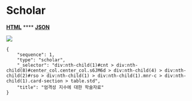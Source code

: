 # Scholar

[**HTML**](http://dev03.dev.ascentlab.io/serpapi/serpdata/dev/docs/mobile/features/scholar/sample.html) **** [**JSON**](http://dev03.dev.ascentlab.io/serpapi/serpdata/dev/docs/mobile/features/scholar/sample.json)

![](https://lh6.googleusercontent.com/eWeUPUx6o1A6a4InQgRSv9p2Co1gcQ9QuN6c7gRTg7f9B0hjHqzRjxmcmGkWmJy7HbK3qkn6tsOUGgKe3HysoJfQ3M6G2mE4Tk9ltOCPOqyHOkSApL10AR8dKdKhPUSpCEBaZ\_8)

```
{
    "sequence": 1,
    "type": "scholar",
    "_selector": "div:nth-child(1)#cnt > div:nth-child(8)#center_col.center_col.s6JM6d > div:nth-child(4) > div:nth-child(2)#rso > div:nth-child(1) > div:nth-child(1).mnr-c > div:nth-child(1).card-section > table.std",
    "title": "엄격성 지수에 대한 학술자료"
}
```
